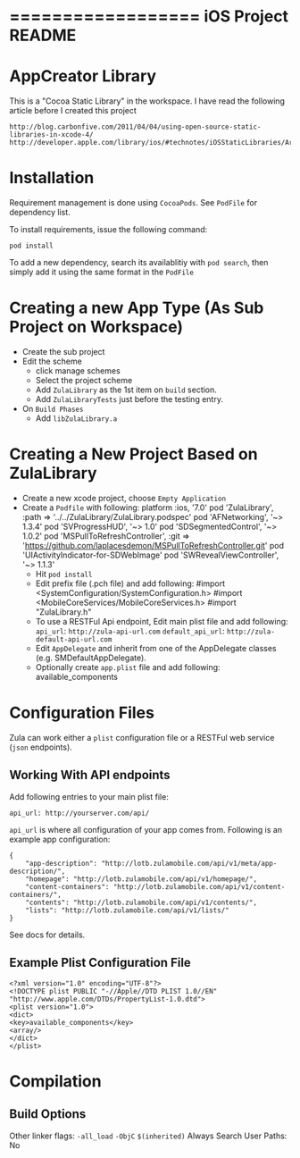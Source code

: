 ==================
iOS Project README
==================

AppCreator Library
==================

This is a "Cocoa Static Library" in the workspace. I have read the following article before I created this project

    http://blog.carbonfive.com/2011/04/04/using-open-source-static-libraries-in-xcode-4/
    http://developer.apple.com/library/ios/#technotes/iOSStaticLibraries/Articles/creating.html

Installation
============

Requirement management is done using `CocoaPods`. See `PodFile` for dependency list.

To install requirements, issue the following command:

    pod install

To add a new dependency, search its availablitiy with `pod search`, then simply add it using the same format in the `PodFile` 

Creating a new App Type (As Sub Project on Workspace)
=====================================================

  * Create the sub project
  * Edit the scheme 
    * click manage schemes
    * Select the project scheme
    * Add `ZulaLibrary` as the 1st item on `build` section.
    * Add `ZulaLibraryTests` just before the testing entry.
  * On `Build Phases`
    * Add `libZulaLibrary.a`

Creating a New Project Based on ZulaLibrary
===========================================

  * Create a new xcode project, choose `Empty Application`
  * Create a `Podfile` with following:
        platform :ios, '7.0'
        pod 'ZulaLibrary', :path => '../../ZulaLibrary/ZulaLibrary.podspec'
        pod 'AFNetworking', '~> 1.3.4'
        pod 'SVProgressHUD', '~> 1.0'
        pod 'SDSegmentedControl', '~> 1.0.2'
        pod 'MSPullToRefreshController', :git => 'https://github.com/laplacesdemon/MSPullToRefreshController.git'
        pod 'UIActivityIndicator-for-SDWebImage'
        pod 'SWRevealViewController', '~> 1.1.3'
    * Hit `pod install`
    * Edit prefix file (.pch file) and add following:
        #import <SystemConfiguration/SystemConfiguration.h>
        #import <MobileCoreServices/MobileCoreServices.h>
        #import "ZulaLibrary.h"
    * To use a RESTFul Api endpoint, Edit main plist file and add following:
        `api_url`: `http://zula-api-url.com`
        `default_api_url`: `http://zula-default-api-url.com`
    * Edit `AppDelegate` and inherit from one of the AppDelegate classes (e.g. SMDefaultAppDelegate).
    * Optionally create `app.plist` file and add following:
        <?xml version="1.0" encoding="UTF-8"?>
        <!DOCTYPE plist PUBLIC "-//Apple//DTD PLIST 1.0//EN" "http://www.apple.com/DTDs/PropertyList-1.0.dtd">
        <plist version="1.0">
        <dict>
          <key>available_components</key>
          <array/>
        </dict>
        </plist>

Configuration Files
===================

Zula can work either a `plist` configuration file or a RESTFul web service (`json` endpoints).

Working With API endpoints
--------------------------

Add following entries to your main plist file:

    api_url: http://yourserver.com/api/

`api_url` is where all configuration of your app comes from. Following is an example app configuration:

    {
        "app-description": "http://lotb.zulamobile.com/api/v1/meta/app-description/", 
        "homepage": "http://lotb.zulamobile.com/api/v1/homepage/", 
        "content-containers": "http://lotb.zulamobile.com/api/v1/content-containers/", 
        "contents": "http://lotb.zulamobile.com/api/v1/contents/", 
        "lists": "http://lotb.zulamobile.com/api/v1/lists/"
    }

See docs for details.


Example Plist Configuration File
--------------------------------

    <?xml version="1.0" encoding="UTF-8"?>
    <!DOCTYPE plist PUBLIC "-//Apple//DTD PLIST 1.0//EN" "http://www.apple.com/DTDs/PropertyList-1.0.dtd">
    <plist version="1.0">
    <dict>
    <key>available_components</key>
    <array/>
    </dict>
    </plist>



Compilation 
===========

Build Options
-------------

Other linker flags: `-all_load` `-ObjC` `$(inherited)`
Always Search User Paths: No
